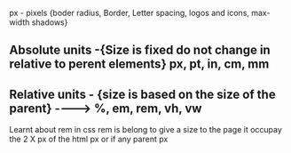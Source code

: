 px - pixels {boder radius, Border, Letter spacing, logos and icons, max-width shadows}

## Absolute units -{Size is fixed do not change in relative to perent elements} px, pt, in, cm, mm

## Relative units - {size is based on the size of the parent} ----> %, em, rem, vh, vw


Learnt about rem in css rem is belong to give a size to the page it occupay the 2 X px of the html px or if any parent px